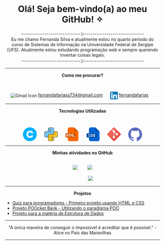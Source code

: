 <h1 align="center">Olá! Seja bem-vindo(a) ao meu GitHub! ✧</h1>

<p align="center">------------------------------シ------------------------------<br>Eu me chamo Fernanda Silva e atualmente estou no quarto período do curso de Sistemas de Informação na Universidade Federal de Sergipe (UFS). Atualmente estou estudando programação web e sempre querendo inventar coisas legais.<br>------------------------------シ------------------------------</p>

---
<p align="center"><strong>Como me procurar?</strong></p><br>
<p align="center">
    <img src="https://cdn-icons-png.flaticon.com/512/732/732200.png" alt="Gmail Icon" width="25" style="vertical-align: middle;">
    <a href="fernandafariass734@gmail.com">fernandafariass734@gmail.com</a>
    &nbsp;&nbsp;&nbsp;&nbsp;
    <img src="imagens/linkedin.png" alt="Linkedin Icon" width="25" style="vertical-align: middle;">
    <a href="https://www.linkedin.com/in/fernandaafariass/">fernandafarias</a>
    &nbsp;&nbsp;&nbsp;&nbsp;
</p>

---
<p align="center"><strong>Tecnologias Utilizadas</strong></p><br>
<p align="center">
    <img src="imagens/c.png" alt="C icon" width="45" style="vertical-align: middle;">
    &nbsp;&nbsp;&nbsp;&nbsp;
    <img src="imagens/python.png" alt="Python icon" width="45" style="vertical-align: middle;">
    &nbsp;&nbsp;&nbsp;&nbsp;
    <img src="imagens/html.png" alt="HTML icon" width="45" style="vertical-align: middle;">
    &nbsp;&nbsp;&nbsp;&nbsp;
    <img src="imagens/css.png" alt="CSS icon" width="45" style="vertical-align: middle;">
    &nbsp;&nbsp;&nbsp;&nbsp;
    <img src="imagens/git.png" alt="Git icon" width="45" style="vertical-align: middle;">
    &nbsp;&nbsp;&nbsp;&nbsp;
    <img src="imagens/github.png" alt="GitHub icon" width="45" style="vertical-align: middle;">
</p>

---
<p align="center"><strong> Minhas atividades no GitHub</strong></p><br>

<div align="center">
  <img src="https://github-readme-stats.vercel.app/api?username=fernandasfarias&show_icons=true&theme=tokyonight" width="40%" />
  &nbsp;&nbsp;&nbsp;&nbsp;&nbsp;&nbsp;
  <img src="https://github-readme-stats.vercel.app/api/top-langs/?username=fernandasfarias&layout=compact&theme=tokyonight" width="36%" /><br><br>
  &nbsp;&nbsp;&nbsp;&nbsp;&nbsp;&nbsp;&nbsp;&nbsp;&nbsp;&nbsp;&nbsp;&nbsp;
  <img src="https://github-readme-activity-graph.vercel.app/graph?username=fernandasfarias&theme=tokyo-night&area=true" width="65%" />
</div>

---
<p align="center"><strong>Projetos</strong></p>
<ul>
    <li><a href="https://fernandasfarias.github.io/my-first-site/">Quiz para programadores - Primeiro projeto usando HTML e CSS</a></li>
    <li><a href="https://github.com/fernandasfarias/POOcket_Bank">Projeto POOcket Bank - Utilizando o paradigma POO</a></li>
    <li><a href="https://github.com/fernandasfarias/bank_queue_data_structure">Projeto para a matéria de Estrutura de Dados</a></li>
</ul>

---
<p align="center">"A única maneira de conseguir o impossível é acreditar que é possível." - Alice no País das Maravilhas</p>

---

